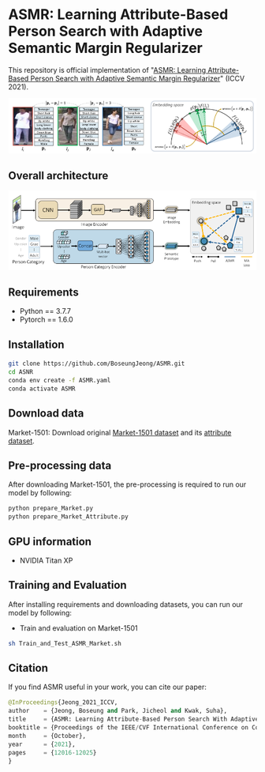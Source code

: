 # ASMR: Learning Attribute-Based Person Search with Adaptive Semantic Margin Regularizer
This repository is official implementation of "[ASMR: Learning Attribute-Based Person Search with Adaptive Semantic Margin Regularizer](https://openaccess.thecvf.com/content/ICCV2021/papers/Jeong_ASMR_Learning_Attribute-Based_Person_Search_With_Adaptive_Semantic_Margin_Regularizer_ICCV_2021_paper.pdf)" (ICCV 2021).


![ASMR](ASMR.png)

## Overall architecture
![Overall_architecture](architecture.png)

## Requirements 
*  Python == 3.7.7
*  Pytorch == 1.6.0

## Installation
```bash
git clone https://github.com/BoseungJeong/ASMR.git
cd ASNR
conda env create -f ASMR.yaml
conda activate ASMR
```

## Download data
Market-1501: Download original [Market-1501 dataset](https://www.cv-foundation.org/openaccess/content_iccv_2015/papers/Zheng_Scalable_Person_Re-Identification_ICCV_2015_paper.pdf) and its [attribute dataset](https://arxiv.org/abs/1703.07220). 

## Pre-processing data
After downloading Market-1501, the pre-processing is required to run our model by following:
```bash
python prepare_Market.py
python prepare_Market_Attribute.py
```

## GPU information
* NVIDIA Titan XP




## Training and Evaluation
After installing requirements and downloading datasets, you can run our model by following:
* Train and evaluation on Market-1501
```bash
sh Train_and_Test_ASMR_Market.sh
```

## Citation
If you find ASMR useful in your work, you can cite our paper:
```python
@InProceedings{Jeong_2021_ICCV,
author    = {Jeong, Boseung and Park, Jicheol and Kwak, Suha},
title     = {ASMR: Learning Attribute-Based Person Search With Adaptive Semantic Margin Regularizer},
booktitle = {Proceedings of the IEEE/CVF International Conference on Computer Vision (ICCV)},
month     = {October},
year      = {2021},
pages     = {12016-12025}
}
```
